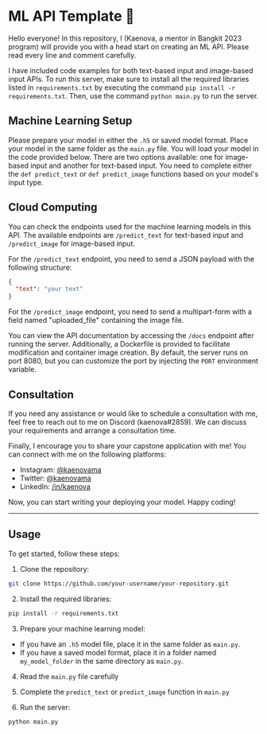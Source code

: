 # ML API Template 🚀

Hello everyone! In this repository, I (Kaenova, a mentor in Bangkit 2023 program) will provide you with a head start on creating an ML API. Please read every line and comment carefully.

I have included code examples for both text-based input and image-based input APIs. To run this server, make sure to install all the required libraries listed in `requirements.txt` by executing the command `pip install -r requirements.txt`. Then, use the command `python main.py` to run the server.

## Machine Learning Setup

Please prepare your model in either the `.h5` or saved model format. Place your model in the same folder as the `main.py` file. You will load your model in the code provided below. There are two options available: one for image-based input and another for text-based input. You need to complete either the `def predict_text` or `def predict_image` functions based on your model's input type.

## Cloud Computing

You can check the endpoints used for the machine learning models in this API. The available endpoints are `/predict_text` for text-based input and `/predict_image` for image-based input. 

For the `/predict_text` endpoint, you need to send a JSON payload with the following structure:
```json
{
  "text": "your text"
}
```

For the `/predict_image` endpoint, you need to send a multipart-form with a field named "uploaded_file" containing the image file.

You can view the API documentation by accessing the `/docs` endpoint after running the server. Additionally, a Dockerfile is provided to facilitate modification and container image creation. By default, the server runs on port 8080, but you can customize the port by injecting the `PORT` environment variable.

## Consultation

If you need any assistance or would like to schedule a consultation with me, feel free to reach out to me on Discord (kaenova#2859). We can discuss your requirements and arrange a consultation time.

Finally, I encourage you to share your capstone application with me! You can connect with me on the following platforms:

- Instagram: [@kaenovama](https://www.instagram.com/kaenovama)
- Twitter: [@kaenovama](https://twitter.com/kaenovama)
- LinkedIn: [/in/kaenova](https://www.linkedin.com/in/kaenova)

Now, you can start writing your deploying your model. Happy coding!

---

## Usage

To get started, follow these steps:

1. Clone the repository:
```sh
git clone https://github.com/your-username/your-repository.git
```

2. Install the required libraries:
```sh
pip install -r requirements.txt
```

3. Prepare your machine learning model:
- If you have an `.h5` model file, place it in the same folder as `main.py`.
- If you have a saved model format, place it in a folder named `my_model_folder` in the same directory as `main.py`.

4. Read the `main.py` file carefully

5. Complete the `predict_text` or `predict_image` function in `main.py`

6. Run the server:
```sh
python main.py
```